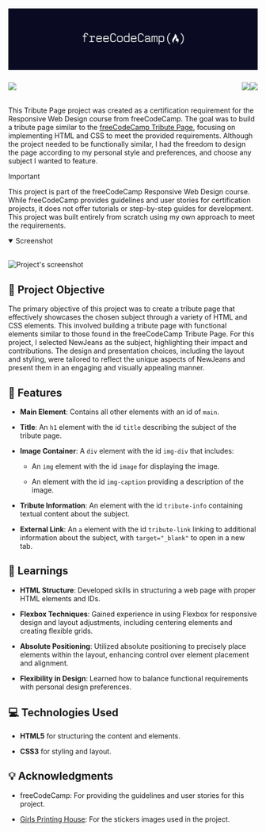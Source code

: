 # <img src="https://raw.githubusercontent.com/dsbfelipe/readme-banners/main/images/freecodecamp.png">

<img align="left" src="https://img.shields.io/badge/freecodecamp-27273D?style=for-the-badge&logo=freecodecamp&logoColor=white"><img align="right" src="https://img.shields.io/badge/CSS3-1572B6?style=for-the-badge&logo=css3&logoColor=white"><img align="right" src="https://img.shields.io/badge/HTML5-E34F26?style=for-the-badge&logo=html5&logoColor=white">

<br>
<br>

This Tribute Page project was created as a certification requirement for the Responsive Web Design course from freeCodeCamp. The goal was to build a tribute page similar to the <a href="https://tribute-page.freecodecamp.rocks/">freeCodeCamp Tribute Page</a>, focusing on implementing HTML and CSS to meet the provided requirements. Although the project needed to be functionally similar, I had the freedom to design the page according to my personal style and preferences, and choose any subject I wanted to feature.

> [!IMPORTANT]
> This project is part of the freeCodeCamp Responsive Web Design course. While freeCodeCamp provides guidelines and user stories for certification projects, it does not offer tutorials or step-by-step guides for development. This project was built entirely from scratch using my own approach to meet the requirements.

<details open>
<summary>
 Screenshot
</summary> <br />

   ![Project's screenshot](images/screenshot.png) 
</details>

## 📝 Project Objective

The primary objective of this project was to create a tribute page that effectively showcases the chosen subject through a variety of HTML and CSS elements. This involved building a tribute page with functional elements similar to those found in the freeCodeCamp Tribute Page. For this project, I selected NewJeans as the subject, highlighting their impact and contributions. The design and presentation choices, including the layout and styling, were tailored to reflect the unique aspects of NewJeans and present them in an engaging and visually appealing manner.

## 🔧 Features

- **Main Element**: Contains all other elements with an id of `main`.

- **Title**: An `h1` element with the id `title` describing the subject of the tribute page.

- **Image Container**: A `div` element with the id `img-div` that includes:

  - An `img` element with the id `image` for displaying the image.

  - An element with the id `img-caption` providing a description of the image.

- **Tribute Information**: An element with the id `tribute-info` containing textual content about the subject.

- **External Link**: An `a` element with the id `tribute-link` linking to additional information about the subject, with `target="_blank"` to open in a new tab.

## 📖 Learnings

- **HTML Structure**: Developed skills in structuring a web page with proper HTML elements and IDs.

- **Flexbox Techniques**: Gained experience in using Flexbox for responsive design and layout adjustments, including centering elements and creating flexible grids.

- **Absolute Positioning**: Utilized absolute positioning to precisely place elements within the layout, enhancing control over element placement and alignment.

- **Flexibility in Design**: Learned how to balance functional requirements with personal design preferences.

## 💻 Technologies Used
- **HTML5** for structuring the content and elements.

- **CSS3** for styling and layout.

## 💡 **Acknowledgments**

- freeCodeCamp: For providing the guidelines and user stories for this project.

- <a href="https://girlsprintinghouse.com/">Girls Printing House</a>: For the stickers images used in the project.

